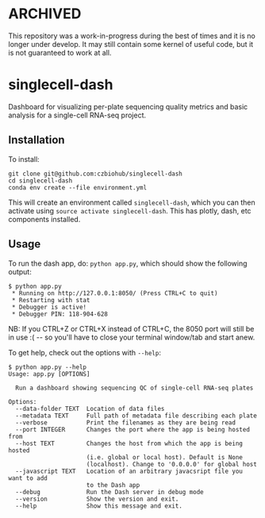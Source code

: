 # ARCHIVED

This repository was a work-in-progress during the best of times and it is no longer under develop. It may still contain some kernel of useful code, but it is not guaranteed to work at all.

# singlecell-dash

Dashboard for visualizing per-plate sequencing quality metrics and basic
analysis for a single-cell RNA-seq project.


## Installation

To install:

```
git clone git@github.com:czbiohub/singlecell-dash
cd singlecell-dash
conda env create --file environment.yml
```

This will create an environment called `singlecell-dash`, which you can then activate
using `source activate singlecell-dash`. This has plotly, dash, etc components installed.

## Usage

To run the dash app, do: `python app.py`, which should show the following output:

```
$ python app.py
 * Running on http://127.0.0.1:8050/ (Press CTRL+C to quit)
 * Restarting with stat
 * Debugger is active!
 * Debugger PIN: 118-904-628
```


NB: If you CTRL+Z or CTRL+X instead of CTRL+C, the 8050 port will still be in
use :( -- so you'll have to close your terminal window/tab and start anew.


To get help, check out the options with `--help`:

```
$ python app.py --help
Usage: app.py [OPTIONS]

  Run a dashboard showing sequencing QC of single-cell RNA-seq plates

Options:
  --data-folder TEXT  Location of data files
  --metadata TEXT     Full path of metadata file describing each plate
  --verbose           Print the filenames as they are being read
  --port INTEGER      Changes the port where the app is being hosted from
  --host TEXT         Changes the host from which the app is being hosted
                      (i.e. global or local host). Default is None
                      (localhost). Change to '0.0.0.0' for global host
  --javascript TEXT   Location of an arbitrary javacsript file you want to add
                      to the Dash app
  --debug             Run the Dash server in debug mode
  --version           Show the version and exit.
  --help              Show this message and exit.
```
